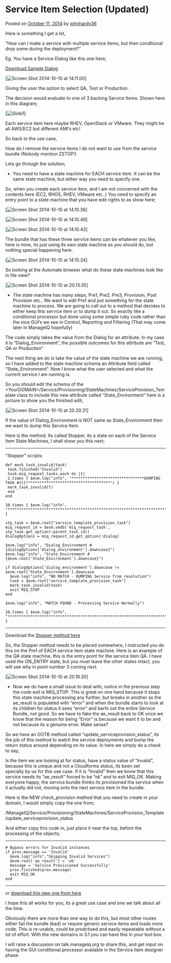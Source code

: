 Service Item Selection (Updated)
================================

Posted on [October 11,
2014](http://cloudformsnow.com/2014/10/11/service-item-selection/ "00:23")
by
[johnhardy36](http://cloudformsnow.com/author/johnhardy36/ "View all posts by johnhardy36")

Here is something I get a lot,

“How can I make a service with multiple service items, but then
conditional drop some during the deployment?”

Eg. You have a Service Dialog like this one here;

[Download Sample Dialog](scripts/Sample_Dialog.yaml)

[![Screen Shot 2014-10-10 at
14.11.00](images/screen-shot-2014-10-10-at-14-11-00.png)]

Giving the user the option to select QA, Test or Production.

The decision would evaluate to one of 3 backing Service Items. Shown
here in this diagram;

[![Slide1](images/slide1.png)]

Each service item here maybe RHEV, OpenStack or VMware. They might be
all AWS/EC2 but different AMI’s etc!

So back to the use case,

How do I remove the service items I do not want to use from the service
bundle (Nobody mention ZSTOP!)

Lets go through the solution;

- You need to have a state machine for EACH service item. It can be the same state machine, but either way you need to specify one.

So, when you create each service item, and I am not concerned with the
contents here (EC2, RHOS, RHEV, VMware etc..) You need to specify an
entry point to a state machine that you have edit rights to as show
here;

[![Screen Shot 2014-10-10 at
14.10.36](images/screen-shot-2014-10-10-at-14-10-36.png?w=600&h=364)]

[![Screen Shot 2014-10-10 at 14.10.49](images/screen-shot-2014-10-10-at-14-10-49.png?w=600&h=386)]

[![Screen Shot 2014-10-10 at 14.10.43](images/screen-shot-2014-10-10-at-14-10-43.png?w=600&h=390)]

The bundle that has these three service items can be whatever you like,
here is mine, its just using its own state machine as you should do, but
nothing special happening here.

[![Screen Shot 2014-10-10 at 14.10.24](images/screen-shot-2014-10-10-at-14-10-24.png?w=600&h=416)]

So looking at the Automate browser what do these state machines look
like in file view?

[![Screen Shot 2014-10-10 at 20.13.35](images/screen-shot-2014-10-10-at-20-13-35.png?w=348&h=300)]

- The state machine has many steps, Pre1, Pre2, Pre3, Provisioin, Post
Provision etc.. We want to edit Pre1 and put something for the state
machine to process. We are going to call out to a method that decides to
either keep this service item or to dump it out. So exactly like a
conditional processor but done using some simple ruby code rather than
the nice GUI’s we see in Control, Reporting and Filtering (That may come
later in ManageIQ hopefully)

The code simply takes the value from the Dialog for an attribute. In my
case it is “Dialog\_Environment”, the possible outcomes for this
attribute are “Test, QA or Production”

The next thing we do is take the value of the state machine we are
running, so I have added to the state machine schema an Attribute field
called “State\_Environment”. Now I know what the user selected and what
the current service I am running is.

So you should edit the schema of the
\<YourDOMAIN\>/Service/Provisioning/StateMachines/ServiceProvision\_Template
class to include this new attribute called “State\_Environment” here is
a picture to show you the finished edit;

[![Screen Shot 2014-10-10 at 20.20.31](images/screen-shot-2014-10-10-at-20-20-31.png?w=600&h=90)]

If the value of Dialog\_Environment is NOT same as State\_Environment
then we want to dump this Service Item.

Here is the method; Its called Stopper, its a state on each of the
Service Item State Machines, I shall show you this next;

-----------------------------------------------------------------------

"Stopper" scripts:

    def mark_task_invalid(task)
     task.finished("Invalid")
     task.miq_request_tasks.each do |t|
     2.times { $evm.log("info", "********************************DUMPING TASK #{t}*************************************") }
     mark_task_invalid(t)
     end
    end

    10.times { $evm.log("info", "*********************************************************************") }

    stp_task = $evm.root["service_template_provision_task"]
    miq_request_id = $evm.vmdb('miq_request_task', stp_task.get_option(:parent_task_id))
    dialogOptions = miq_request_id.get_option(:dialog)

    $evm.log("info", "Dialog_Environment #{dialogOptions['dialog_environment'].downcase}")
    $evm.log("info", "State_Environment #{$evm.root['State_Environment'].downcase}")

    if dialogOptions['dialog_environment'].downcase != $evm.root['State_Environment'].downcase
      $evm.log("info", "NO MATCH - DUMPING Service from resolution")
      task = $evm.root["service_template_provision_task"]
      mark_task_invalid(task)
      exit MIQ_STOP
    end

    $evm.log("info", "MATCH FOUND - Processing Service Normally")

    10.times { $evm.log("info", "*********************************************************************") }
-----------------------------------------------------------------------

Download the [Stopper method here](scripts/Stopper.rb)

So, the Stopper method needs to be placed somewhere, I instructed you do
this on the Pre1 of EACH service item state machine. Here is an example
of the QA state machine, this is the entry point for the service item
QA. I have used the ON\_ENTRY state, but you must leave the other states
intact, you will see why in point number 3 coming next.

[![Screen Shot 2014-10-10 at 20.16.30](images/screen-shot-2014-10-10-at-20-16-30.png?w=600&h=348)]

- Now we do have a small issue to deal with, notice in the previous
step the code exit is MIQ\_STOP. This is great on one hand because it
stops this state machine processing any further, but breaks in another
as the ae\_result is populated with “error” and when the bundle starts
to look at its children for status it sees “error” and barfs out the
entire Service Bundle, not good. So we have to fake the ae\_result back
to OK once we know that the reason for being “Error” is because we want
it to be and not because its a genuine error. Make sense?

So we have an OOTB method called “update\_serviceprovision\_status”, its
the job of this method to watch the service deployments and bump the
return status around depending on its value. In here we simply do a
check to say;

Is the item we are looking at for status, have a status value of
“Invalid”, because this is unique and not a Cloudforms status, its been
set specially by us for this use case. If it is “Invalid” then we know
that this service needs its “ae\_result” forced to be “ok” and to exit
MIQ\_OK. Making everyone happy, the service bundle thinks its
provisioned the service when it actually did not, moving onto the next
service item in the bundle.

Here is the NEW check\_provision method that you need to create in your
domain, I would simply copy the one from;

/ManageIQ/Service/Provisioning/StateMachines/ServiceProvision\_Template/update\_serviceprovision\_status

And either copy this code in, just place it near the top, before the
processing of the objects;

-----------------------------------------------------------------------

    # Bypass errors for Invalid instances
    if prov.message == 'Invalid'
      $evm.log("info","Skipping Invalid Services")
      $evm.root['ae_result'] = 'ok'
      message = 'Service Provisioned Successfully'
      prov.finished(prov.message)
      exit MIQ_OK
    end

-----------------------------------------------------------------------

or [download this new one from here](scripts/update_serviceprovision_status.rb)

I hope this all works for you, its a great use case and one we
talk about all the time.

Obviously there are more than one way to do this, but most other routes
either fail the bundle (bad) or require generic service items and loads
more code. This is re-usable, could be prodctised and easily repeatable
without a lot of effort. With the new domains in 3.1 you can have this
in your tool box.

I will raise a discussion on talk.manageiq.org to share this, and get
input on having the GUI conditional processor available in the Service
Item designer phase.
